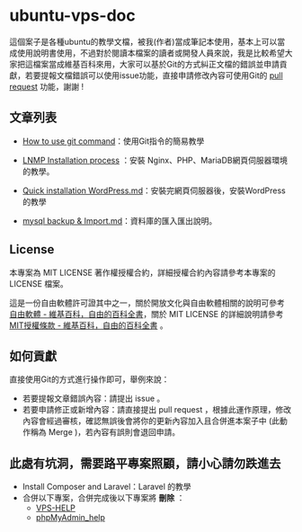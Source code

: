 # ubuntu-vps-doc
這個案子是各種ubuntu的教學文檔，被我(作者)當成筆記本使用，基本上可以當成使用說明書使用，不過對於閱讀本檔案的讀者或開發人員來說，我是比較希望大家把這檔案當成維基百科來用，大家可以基於Git的方式糾正文檔的錯誤並申請貢獻，若要提報文檔錯誤可以使用issue功能，直接申請修改內容可使用Git的 [pull request](https://help.github.com/en/github/collaborating-with-issues-and-pull-requests/about-pull-requests) 功能，謝謝 ! 

## 文章列表
* [How to use git command](https://github.com/toppy368/ubuntu-vps-doc/blob/master/How%20to%20use%20git%20command.md)：使用Git指令的簡易教學  

* [LNMP Installation process](https://github.com/toppy368/ubuntu-vps-doc/blob/master/LNMP%20Installation%20process.md) ：安裝 Nginx、PHP、MariaDB網頁伺服器環境的教學。  

* [Quick installation WordPress.md](https://github.com/toppy368/ubuntu-vps-doc/blob/master/Quick%20installation%20WordPress.md)：安裝完網頁伺服器後，安裝WordPress的教學  

* [mysql backup & Import.md](https://github.com/toppy368/ubuntu-vps-doc/blob/master/mysql%20backup%20%26%20Import.mds)：資料庫的匯入匯出說明。

## License
本專案為 MIT LICENSE 著作權授權合約，詳細授權合約內容請參考本專案的 LICENSE 檔案。  

這是一份自由軟體許可證其中之一，關於開放文化與自由軟體相關的說明可參考 [自由軟體 - 維基百科，自由的百科全書](https://zh.wikipedia.org/wiki/%E8%87%AA%E7%94%B1%E8%BD%AF%E4%BB%B6)，關於 MIT LICENSE 的詳細說明請參考 [MIT授權條款 - 維基百科，自由的百科全書](https://zh.wikipedia.org/wiki/MIT%E8%A8%B1%E5%8F%AF%E8%AD%89) 。

## 如何貢獻

直接使用Git的方式進行操作即可，舉例來說：
* 若要提報文章錯誤內容：請提出 issue 。
* 若要申請修正或新增內容：請直接提出 pull request ，根據此運作原理，修改內容會經過審核，確認無誤後會將你的更新內容加入且合併進本案子中 (此動作稱為 Merge )，若內容有誤則會退回申請。

## 此處有坑洞，需要路平專案照顧，請小心請勿跌進去

* Install Composer and Laravel：Laravel 的教學
* 合併以下專案，合併完成後以下專案將 **刪除** ：
    * [VPS-HELP](https://github.com/toppy368/VPS-HELP)
    * [phpMyAdmin_help](https://github.com/toppy368/phpMyAdmin_help)

